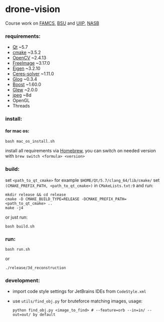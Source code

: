 # drone-vision

Course work on [FAMCS](http://www.fpmi.bsu.by/en/main.aspx),
[BSU](http://www.bsu.by/en/main.aspx) and [UIIP](http://uiip.bas-net.by/eng/),
[NASB](http://nasb.gov.by/eng/)

### requirements:

* [Qt](https://www.qt.io/download/) ~5.7
* [cmake](https://cmake.org/download/) ~3.5.2
* [OpenCV](https://www.gittip.com/OpenCV/) ~2.4.13
* [FreeImage](http://freeimage.sourceforge.net/) ~3.17.0
* [Eigen](eigen.tuxfamily.org/) ~3.2.10
* [Ceres-solver](http://ceres-solver.org/building.html) ~1.11.0
* [Glog](https://github.com/google/glog) ~0.3.4
* [Boost](http://www.boost.org/) ~1.60.0
* [Glew](http://glew.sourceforge.net/install.html) ~2.0.0
* [jpeg](http://libjpeg.sourceforge.net/) ~8d
* OpenGL
* Threads

### install:

#### for mac os:

```
bash mac_os_install.sh
```

install all requirements via [Homebrew](http://brew.sh/), you can switch on
needed version with `brew switch <formula> <version>`

### build:

set `<path_to_qt_cmake>` for example `$HOME/Qt/5.7/clang_64/lib/cmake/` set
`(CMAKE_PREFIX_PATH, <path_to_qt_cmake>)` in `CMakeLists.txt:9` and run:

```
mkdir release && cd release
cmake -D CMAKE_BUILD_TYPE=RELEASE -DCMAKE_PREFIX_PATH=<path_to_qt_cmake> ..
make -j4
```

or just run:

```
bash build.sh
```

### run:

```
bash run.sh
```

or

```
./release/3d_reconstruction
```

### development:

* import code style settings for JetBrains IDEs from `CodeStyle.xml`

* use `utils/find_obj.py` for bruteforce matching images, usage:
  ```
  python find_obj.py <image_to_find> # --feature=orb --in=in/ --out=out/ by default
  ```
